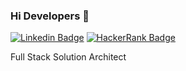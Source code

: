 ### Hi Developers 👋
[![Linkedin Badge](https://img.shields.io/badge/-AdarshShukla-blue?style=flat-square&logo=Linkedin&logoColor=white&link=https://www.linkedin.com/in/adarsh-shukla-6537a31b4/)](https://www.linkedin.com/in/adarsh-shukla-6537a31b4/)
[![HackerRank Badge](https://img.shields.io/badge/-AdarshShukla-green?style=flat-square&logo=HackerRank&logoColor=white&link=https://www.hackerrank.com/AdarshShukla)](https://www.hackerrank.com/AdarshShukla)

Full Stack Solution Architect
